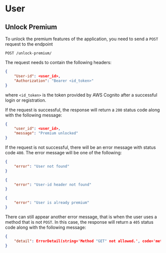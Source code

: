 # User

## Unlock Premium

To unlock the premium features of the application, you need to send a `POST` request to the endpoint

```http
POST /unlock-premium/
```

The request needs to contain the following headers:

```json
{
    "User-id": <user_id>,
    "Authorization": "Bearer <id_token>"
}
```

where `<id_token>` is the token provided by AWS Cognito after a successful login or registration.

If the request is successful, the response will return a `200` status code along with the following message:

```json
{
    "user_id": <user_id>,
    "message": "Premium unlocked"
}
```

If the request is not successful, there will be an error message with status code `400`. The error message will be one of the following:

```json
{
    "error": "User not found"
}
```

```json
{
    "error": "User-id header not found"
}
```

```json
{
    "error": "User is already premium"
}
```

There can still appear another error message, that is when the user uses a method that is not `POST`. In this case, the response will return a `405` status code along with the following message:

```json
{
    "detail": ErrorDetail(string='Method "GET" not allowed.', code='method_not_allowed')
}
```
